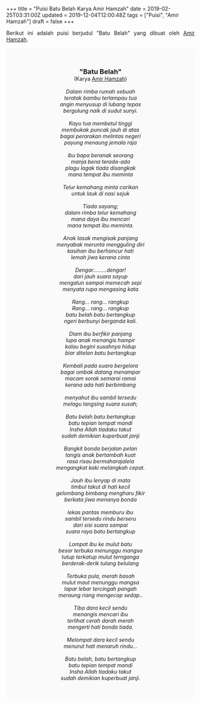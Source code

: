 +++
title = "Puisi Batu Belah Karya Amir Hamzah"
date = 2019-02-25T03:31:00Z
updated = 2019-12-04T12:00:48Z
tags = ["Puisi", "Amir Hamzah"]
draft = false
+++

<div dir="ltr" style="text-align: left;" trbidi="on"><div style="text-align: justify;">Berikut ini adalah puisi berjudul "Batu Belah" yang dibuat oleh <a href="https://ensiklopedia.kemdikbud.go.id/sastra/artikel/Amir_Hamzah" target="_blank">Amir Hamzah</a>. </div><br /><div style="background: #FAFAFA; font-size: 14px; height: auto; margin: 0 auto; padding: 50px; text-align: center; width: auto;"><span style="font-size: 18px;"><b>"Batu Belah"</b></span><br />(Karya <a href="https://www.sekata.web.id/tags/amir-hamzah" target="_blank">Amir Hamzah</a>) <br /><br /><i>Dalam rimba rumah sebuah<br />teratak bambu terlampau tua<br />angin menyusup di lubang tepas<br />bergulung naik di sudut sunyi.<br /><br />Kayu tua membetul tinggi<br />membukak puncak jauh di atas<br />bagai perarakan melintas negeri<br />payung menaung jemala raja<br /><br />ibu bapa beranak seorang<br />manja bena terada-ada<br />plagu lagak tiada disangkak<br />mana tempat ibu meminta<br /><br />Telur kemahang minta carikan<br />untuk lauk di nasi sejuk<br /><br />Tiada sayang;<br />dalam rimba telur kemahang<br />mana daya ibu mencari<br />mana tempat ibu meminta.<br /><br />Anak lasak mengisak panjang<br />menyabak merunta mengguling diri<br />kasihan ibu berhancur hati<br />lemah jiwa kerana cinta<br /><br />Dengar.........dengar!<br />dari jauh suara sayup<br />mengalun sampai memecah sepi<br />menyata rupa mengasing kata<br /><br />Rang... rang... rangkup<br />Rang... rang... rangkup<br />batu belah batu bertangkup<br />ngeri berbunyi berganda kali.<br /><br />Diam ibu berfikir panjang<br />lupa anak menangis hampir<br />kalau begini susahnya hidup<br />biar ditelan batu bertangkup<br /><br />Kembali pada suara bergelora<br />bagai ombak datang menampar<br />macam sorak semarai ramai<br />kerana ada hati berbimbang<br /><br />menyahut ibu sambil tersedu<br />melagu langsing suara susah;<br /><br />Batu belah batu bertangkup<br />batu tepian tempat mandi<br />Insha Allah tiadaku takut<br />sudah demikian kuperbuat janji<br /><br />Bangkit bonda berjalan pelan<br />tangis anak bertambah kuat<br />rasa risau bermaharajalela<br />mengangkat kaki melangkah cepat.<br /><br />Jauh ibu lenyap di mata<br />timbul takut di hati kecil<br />gelombang bimbang mengharu fikir<br />berkata jiwa menanya bonda<br /><br />lekas pantas memburu ibu<br />sambil tersedu rindu berseru<br />dari sisi suara sampai<br />suara raya batu bertangkup<br /><br />Lompat ibu ke mulut batu<br />besar terbuka menunggu mangsa<br />tutup terkatup mulut ternganga<br />berderak-derik tulang belulang<br /><br />Terbuka pula, merah basah<br />mulut maut menunggu mangsa<br />lapar lebar tercingah pangah<br />meraung riang mengecap sedap..<br /><br />Tiba dara kecil sendu<br />menangis mencari ibu<br />terlihat cerah darah merah<br />mengerti hati bonda tiada.<br /><br />Melompat dara kecil sendu<br />menurut hati menaruh rindu...<br /><br />Batu belah, batu bertangkup<br />batu tepian tempat mandi<br />Insha Allah tiadaku takut<br />sudah demikian kuperbuat janji.</i> </div></div>
